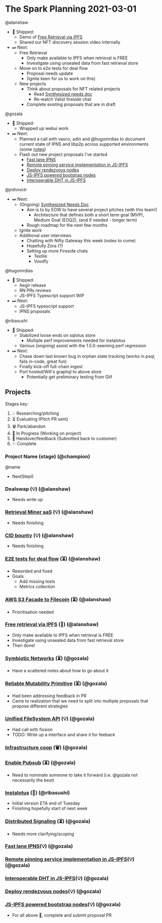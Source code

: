 # The Spark Planning 2021-03-01

@alanshaw
- 🚢 Shipped:
    - Demo of [Free Retrieval via IPFS](https://youtu.be/oeCaKXbhPls)
    - Shared our NFT discovery session video internally
- ⏭ Next:
    - Free Retrieval
        - Only make available to IPFS when retrieval is FREE
        - Investigate using unsealed data from fast retrieval store
    - Move on to e2e tests for deal flow
        - Proposal needs update
        - (Ignite keen for us to work on this)
    - New projects
        - Think about proposals for NFT related projects
            - Read [Synthesized needs doc](https://www.notion.so/Off-chain-dapp-use-case-Synthesized-Needs-3673254449fd4503a42937a309331538)
            - Re-watch Valist fireside chat
        - Complete existing proposals that are in draft

@gozala
- 🚢 Shipped:
    - Wrapped up webui work
- ⏭ Next:
    - Planned a call with vasco, adin and @hugomrdias to document current state of IPNS and libp2p across supported environments (some [notes](https://hackmd.io/@gozala/state-of-ipns))
    - Flash out new project proposals I've started
        - [Fast lane IPNS][]
        - [Remote pinning service implementation in JS-IPFS][]
        - [Deploy rendezvous nodes][]
        - [JS-IPFS powered bootstrap nodes][]
        - [Interoperable DHT in JS-IPFS][]

[Fast lane IPNS]:https://hackmd.io/@gozala/fast-lane-ipns
[Remote pinning service implementation in JS-IPFS]:https://github.com/protocol/web3-dev-team/pull/58
[Interoperable DHT in JS-IPFS]:https://hackmd.io/@gozala/dht-js-ipfs
[Deploy rendezvous nodes]:https://hackmd.io/@gozala/rendezvous-nodes
[JS-IPFS powered bootstrap nodes]:https://hackmd.io/@gozala/boostrap-js-ipfs

@jnthnvctr
- ⏭ Next:
    - (Ongoing) [Synthesized Needs Doc](https://www.notion.so/Off-chain-dapp-use-case-Synthesized-Needs-3673254449fd4503a42937a309331538)
        - Aim is to by EOW to have several project pitches (with this team!)
            - Architecture that defines both a short term goal (MVP), Medium Goal (EOQ2), (and if needed - longer term)
        - Rough roadmap for the next few months
    - Ignite work
    - Additional user interviews
        - Chatting with Nifty Gateway this week (notes to come)
        - Hopefully Zora (?)
        - Setting up more Fireside chats
            - Textile
            - Voodfy

@hugomrdias 
- 🚢 Shipped:
    - Aegir release
    - RN PRs reviews
    - JS-IPFS Typescript support WIP
- ⏭ Next:
    - JS-IPFS typescript support
    - IPNS proposals

@ribasushi
- 🚢 Shipped:
    - Stabilized loose ends on sqlotus store
        - Multiple perf improvements needed for instalotus
    - Various (ongoing) assist with the 1.5.0-seeming perf regression
- ⏭ Next:
    - Chase down last known bug in orphan state tracking (works in psql, fails in-code, great fun)
    - Finally kick-off full-chain ingest
    - Port hosted/Will's graphql to above store
        - Potentially get preliminary testing from Glif

## Projects

Stages key:

1. 💡 Researching/pitching
2. ⏳ Evaluating (Pitch PR sent)
3. 🗑 Park/abandon
4. 🚜 In Progress (Working on project)
5. 🤝 Handover/feedback (Submitted back to customer)
6. ✨ Complete

### Project Name (stage) (@champion)

@name
- NextStep0

### Dealswap (💡) (@alanshaw)

- Needs write up

### [Retrieval Miner aaS](https://github.com/protocol/web3-dev-team/pull/32) (💡) (@alanshaw)

- Needs finishing

### [CID bounty](https://github.com/protocol/web3-dev-team/pull/33) (💡) (@alanshaw)

- Needs finishing

### [E2E tests for deal flow](https://github.com/protocol/web3-dev-team/pull/28) (⏳) (@alanshaw)

- Reworded and fixed
- Goals
    - Add missing tests
    - Metrics collection

### [AWS S3 Facade to Filecoin](https://github.com/protocol/web3-dev-team/pull/34) (⏳) (@alanshaw)

- Prioritisation needed

### [Free retrieval via IPFS](https://github.com/protocol/web3-dev-team/pull/52) (🚜) (@alanshaw)

- Only make available to IPFS when retrieval is FREE
- Investigate using unsealed data from fast retrieval store
- Then done!

### [Symbiotic Networks](https://github.com/protocol/web3-dev-team/pull/18) (⏳) (@gozala)

- Have a scattered notes about how to go about it

### [Reliable Mutability Primitive](https://github.com/protocol/web3-dev-team/pull/19) (⏳) (@gozala)

- Had been addressing feedback in PR
- Came to realization that we need to split into multiple proposals that propose different strategies

### [Unified FileSystem API](https://github.com/protocol/web3-dev-team/pull/45) (💡) (@gozala)

- Had call with fission
- TODO: Write up a interface and share it for feeback

### [Infrastructure coop](https://github.com/protocol/web3-dev-team/pull/44) (🗑) (@gozala)


### [Enable Pubsub](https://github.com/protocol/web3-dev-team/pull/53) (⏳) (@gozala)

- Need to nominate someone to take it forward (i.e. @gozala not necessarily the best)

### [Instalotus](https://github.com/protocol/web3-dev-team/pull/29) (🚜) (@ribasushi)

- Initial version ETA end of Tuesday
- Finishing hopefully start of next week

### [Distributed Signaling](https://github.com/protocol/web3-dev-team/pull/43) (⏳) (@gozala)

- Needs more clarifying/scoping

### [Fast lane IPNS][](💡) (@gozala)
### [Remote pinning service implementation in JS-IPFS][](💡) (@gozala)
### [Interoperable DHT in JS-IPFS][](💡) (@gozala)
### [Deploy rendezvous nodes][](💡) (@gozala)
### [JS-IPFS powered bootstrap nodes][](💡) (@gozala)

- For all above 🔼, complete and submit proposal PR

[Fast lane IPNS]:https://hackmd.io/@gozala/fast-lane-ipns
[Remote pinning service implementation in JS-IPFS]:https://github.com/protocol/web3-dev-team/pull/58
[Interoperable DHT in JS-IPFS]:https://hackmd.io/@gozala/dht-js-ipfs
[Deploy rendezvous nodes]:https://hackmd.io/@gozala/rendezvous-nodes
[JS-IPFS powered bootstrap nodes]:https://hackmd.io/@gozala/boostrap-js-ipfs
